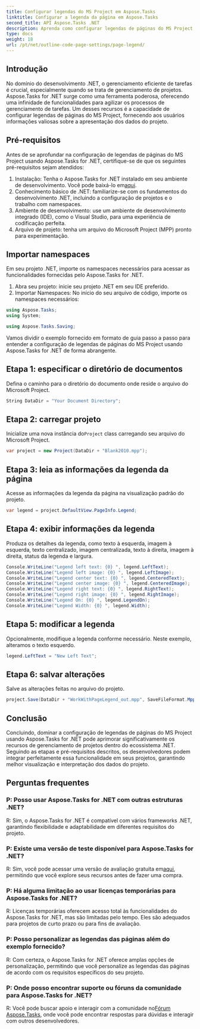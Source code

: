 ```yaml
---
title: Configurar legendas do MS Project em Aspose.Tasks
linktitle: Configurar a legenda da página em Aspose.Tasks
second_title: API Aspose.Tasks .NET
description: Aprenda como configurar legendas de páginas do MS Project em .NET usando Aspose.Tasks para gerenciamento eficiente de projetos. Guia passo a passo fornecido.
type: docs
weight: 18
url: /pt/net/outline-code-page-settings/page-legend/
---
```

## Introdução
No domínio do desenvolvimento .NET, o gerenciamento eficiente de tarefas é crucial, especialmente quando se trata de gerenciamento de projetos. Aspose.Tasks for .NET surge como uma ferramenta poderosa, oferecendo uma infinidade de funcionalidades para agilizar os processos de gerenciamento de tarefas. Um desses recursos é a capacidade de configurar legendas de páginas do MS Project, fornecendo aos usuários informações valiosas sobre a apresentação dos dados do projeto.
## Pré-requisitos
Antes de se aprofundar na configuração de legendas de páginas do MS Project usando Aspose.Tasks for .NET, certifique-se de que os seguintes pré-requisitos sejam atendidos:
1.  Instalação: Tenha o Aspose.Tasks for .NET instalado em seu ambiente de desenvolvimento. Você pode baixá-lo em[aqui](https://releases.aspose.com/tasks/net/).
2. Conhecimento básico de .NET: familiarize-se com os fundamentos do desenvolvimento .NET, incluindo a configuração de projetos e o trabalho com namespaces.
3. Ambiente de desenvolvimento: use um ambiente de desenvolvimento integrado (IDE), como o Visual Studio, para uma experiência de codificação perfeita.
4. Arquivo de projeto: tenha um arquivo do Microsoft Project (MPP) pronto para experimentação.

## Importar namespaces
Em seu projeto .NET, importe os namespaces necessários para acessar as funcionalidades fornecidas pelo Aspose.Tasks for .NET.
1. Abra seu projeto: inicie seu projeto .NET em seu IDE preferido.
2. Importar Namespaces: No início do seu arquivo de código, importe os namespaces necessários:
```csharp
using Aspose.Tasks;
using System;

using Aspose.Tasks.Saving;
```
Vamos dividir o exemplo fornecido em formato de guia passo a passo para entender a configuração de legendas de páginas do MS Project usando Aspose.Tasks for .NET de forma abrangente.

## Etapa 1: especificar o diretório de documentos
Defina o caminho para o diretório do documento onde reside o arquivo do Microsoft Project.

```csharp
String DataDir = "Your Document Directory";
```
## Etapa 2: carregar projeto
 Inicialize uma nova instância do`Project` class carregando seu arquivo do Microsoft Project.

```csharp
var project = new Project(DataDir + "Blank2010.mpp");
```
## Etapa 3: leia as informações da legenda da página
Acesse as informações da legenda da página na visualização padrão do projeto.

```csharp
var legend = project.DefaultView.PageInfo.Legend;
```
## Etapa 4: exibir informações da legenda
Produza os detalhes da legenda, como texto à esquerda, imagem à esquerda, texto centralizado, imagem centralizada, texto à direita, imagem à direita, status da legenda e largura.

```csharp
Console.WriteLine("Legend left text: {0} ", legend.LeftText);
Console.WriteLine("Legend left image: {0} ", legend.LeftImage);
Console.WriteLine("Legend center text: {0} ", legend.CenteredText);
Console.WriteLine("Legend center image: {0} ", legend.CenteredImage);
Console.WriteLine("Legend right text: {0} ", legend.RightText);
Console.WriteLine("Legend right image: {0} ", legend.RightImage);
Console.WriteLine("Legend On: {0} ", legend.LegendOn);
Console.WriteLine("Legend Width: {0} ", legend.Width);
```
## Etapa 5: modificar a legenda
Opcionalmente, modifique a legenda conforme necessário. Neste exemplo, alteramos o texto esquerdo.

```csharp
legend.LeftText = "New Left Text";
```
## Etapa 6: salvar alterações
Salve as alterações feitas no arquivo do projeto.

```csharp
project.Save(DataDir + "WorkWithPageLegend_out.mpp", SaveFileFormat.Mpp);
```

## Conclusão
Concluindo, dominar a configuração de legendas de páginas do MS Project usando Aspose.Tasks for .NET pode aprimorar significativamente os recursos de gerenciamento de projetos dentro do ecossistema .NET. Seguindo as etapas e pré-requisitos descritos, os desenvolvedores podem integrar perfeitamente essa funcionalidade em seus projetos, garantindo melhor visualização e interpretação dos dados do projeto.
## Perguntas frequentes
### P: Posso usar Aspose.Tasks for .NET com outras estruturas .NET?
R: Sim, o Aspose.Tasks for .NET é compatível com vários frameworks .NET, garantindo flexibilidade e adaptabilidade em diferentes requisitos do projeto.
### P: Existe uma versão de teste disponível para Aspose.Tasks for .NET?
 R: Sim, você pode acessar uma versão de avaliação gratuita em[aqui](https://releases.aspose.com/), permitindo que você explore seus recursos antes de fazer uma compra.
### P: Há alguma limitação ao usar licenças temporárias para Aspose.Tasks for .NET?
R: Licenças temporárias oferecem acesso total às funcionalidades do Aspose.Tasks for .NET, mas são limitadas pelo tempo. Eles são adequados para projetos de curto prazo ou para fins de avaliação.
### P: Posso personalizar as legendas das páginas além do exemplo fornecido?
R: Com certeza, o Aspose.Tasks for .NET oferece amplas opções de personalização, permitindo que você personalize as legendas das páginas de acordo com os requisitos específicos do seu projeto.
### P: Onde posso encontrar suporte ou fóruns da comunidade para Aspose.Tasks for .NET?
 R: Você pode buscar apoio e interagir com a comunidade no[Fórum Aspose.Tasks](https://forum.aspose.com/c/tasks/15), onde você pode encontrar respostas para dúvidas e interagir com outros desenvolvedores.